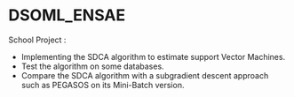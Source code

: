 # DSOML_ENSAE
School Project :
* Implementing the SDCA algorithm to estimate support Vector Machines. 
* Test the algorithm on some databases.
* Compare the SDCA algorithm with a subgradient descent approach such as PEGASOS on its Mini-Batch version.

